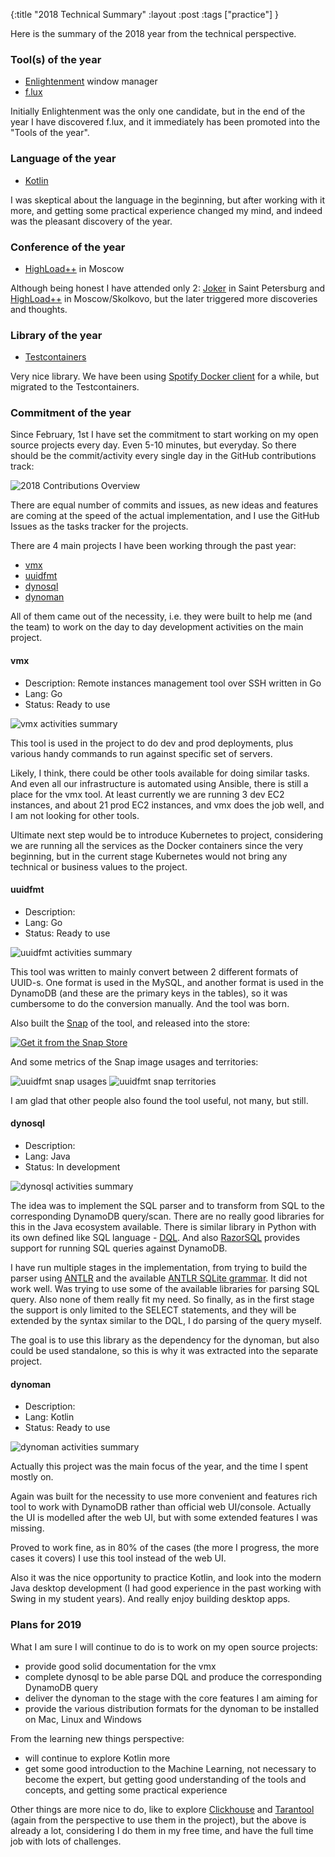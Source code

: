 {:title "2018 Technical Summary"
:layout :post
:tags ["practice"]
}

Here is the summary of the 2018 year from the technical perspective.

### Tool(s) of the year
- [Enlightenment](https://www.enlightenment.org/) window manager
- [f.lux](https://justgetflux.com/)

Initially Enlightenment was the only one candidate, but in the end of the year I have discovered f.lux, and it immediately has been promoted into the "Tools of the year".

### Language of the year
- [Kotlin](https://kotlinlang.org/)

I was skeptical about the language in the beginning, but after working with it more, and getting some practical experience changed my mind, and indeed was the pleasant discovery of the year. 

### Conference of the year
- [HighLoad++](http://www.highload.ru/moscow/2018/) in Moscow

Although being honest I have attended only 2: [Joker](https://jokerconf.com/) in Saint Petersburg and [HighLoad++](http://www.highload.ru/moscow/2018/) in Moscow/Skolkovo, but the later triggered more discoveries and thoughts.

### Library of the year
- [Testcontainers](https://www.testcontainers.org/)

Very nice library. We have been using [Spotify Docker client](https://github.com/spotify/docker-client) for a while, but migrated to the Testcontainers.

### Commitment of the year

Since February, 1st I have set the commitment to start working on my open source projects every day. Even 5-10 minutes, but everyday. So there should be the commit/activity every single day in the GitHub contributions track:

<img src="/img/2018-contributions-overview.png" alt="2018 Contributions Overview" class="img-thumbnail">

There are equal number of commits and issues, as new ideas and features are coming at the speed of the actual implementation, and I use the GitHub Issues as the tasks tracker for the projects.

There are 4 main projects I have been working through the past year:
- [vmx](https://github.com/zshamrock/vmx)
- [uuidfmt](https://github.com/zshamrock/uuidfmt)
- [dynosql](https://github.com/zshamrock/dynosql)
- [dynoman](https://github.com/zshamrock/dynoman)

All of them came out of the necessity, i.e. they were built to help me (and the team) to work on the day to day development activities on the main project.

#### vmx

- Description: Remote instances management tool over SSH written in Go
- Lang: Go
- Status: Ready to use

<img src="/img/2018-summary-vmx.png" alt="vmx activities summary" class="img-thumbnail">

This tool is used in the project to do dev and prod deployments, plus various handy commands to run against specific set of servers.

Likely, I think, there could be other tools available for doing similar tasks. And even all our infrastructure is automated using Ansible, there is still a place for the vmx tool. At least currently we are running 3 dev EC2 instances, and about 21 prod EC2 instances, and vmx does the job well, and I am not looking for other tools.

Ultimate next step would be to introduce Kubernetes to project, considering we are running all the services as the Docker containers since the very beginning, but in the current stage Kubernetes would not bring any technical or business values to the project.

#### uuidfmt

- Description:
- Lang: Go
- Status: Ready to use

<img src="/img/2018-summary-uuidfmt.png" alt="uuidfmt activities summary" class="img-thumbnail">

This tool was written to mainly convert between 2 different formats of UUID-s. One format is used in the MySQL, and another format is used in the DynamoDB (and these are the primary keys in the tables), so it was cumbersome to do the conversion manually. And the tool was born.

Also built the [Snap](https://snapcraft.io/) of the tool, and released into the store: 

[![Get it from the Snap Store](https://snapcraft.io/static/images/badges/en/snap-store-black.svg)](https://snapcraft.io/uuidfmt)

And some metrics of the Snap image usages and territories: 

<img src="/img/uuidfmt-snap-usages.png" alt="uuidfmt snap usages" class="img-thumbnail">

<img src="/img/uuidfmt-snap-territories.png" alt="uuidfmt snap territories" class="img-thumbnail">

I am glad that other people also found the tool useful, not many, but still.

#### dynosql

- Description:
- Lang: Java
- Status: In development

<img src="/img/2018-summary-dynosql.png" alt="dynosql activities summary" class="img-thumbnail">

The idea was to implement the SQL parser and to transform from SQL to the corresponding DynamoDB query/scan. There are no really good libraries for this in the Java ecosystem available. There is similar library in Python with its own defined like SQL language - [DQL](https://dql.readthedocs.io/en/latest/topics/queries/select.html). And also [RazorSQL](https://razorsql.com/docs/dynamodb_sql_support.html) provides support for running SQL queries against DynamoDB.

I have run multiple stages in the implementation, from trying to build the parser using [ANTLR](https://www.antlr.org/) and the available [ANTLR SQLite grammar](https://github.com/antlr/grammars-v4/blob/master/sqlite/SQLite.g4). It did not work well.
Was trying to use some of the available libraries for parsing SQL query. Also none of them really fit my need. So finally, as in the first stage the support is only limited to the SELECT statements, and they will be extended by the syntax similar to the DQL, I do parsing of the query myself.

The goal is to use this library as the dependency for the dynoman, but also could be used standalone, so this is why it was extracted into the separate project.

#### dynoman

- Description:
- Lang: Kotlin
- Status: Ready to use

<img src="/img/2018-summary-dynoman.png" alt="dynoman activities summary" class="img-thumbnail">

Actually this project was the main focus of the year, and the time I spent mostly on.

Again was built for the necessity to use more convenient and features rich tool to work with DynamoDB rather than official web UI/console. Actually the UI is modelled after the web UI, but with some extended features I was missing.

Proved to work fine, as in 80% of the cases (the more I progress, the more cases it covers) I use this tool instead of the web UI.

Also it was the nice opportunity to practice Kotlin, and look into the modern Java desktop development (I had good experience in the past working with Swing in my student years). And really enjoy building desktop apps.

### Plans for 2019

What I am sure I will continue to do is to work on my open source projects:

- provide good solid documentation for the vmx
- complete dynosql to be able parse DQL and produce the corresponding DynamoDB query
- deliver the dynoman to the stage with the core features I am aiming for
- provide the various distribution formats for the dynoman to be installed on Mac, Linux and Windows

From the learning new things perspective:

- will continue to explore Kotlin more
- get some good introduction to the Machine Learning, not necessary to become the expert, but getting good understanding of the tools and concepts, and getting some practical experience

Other things are more nice to do, like to explore [Clickhouse](https://clickhouse.yandex/) and [Tarantool](https://tarantool.io/en/) (again from the perspective to use them in the project), but the above is already a lot, considering I do them in my free time, and have the full time job with lots of challenges.
